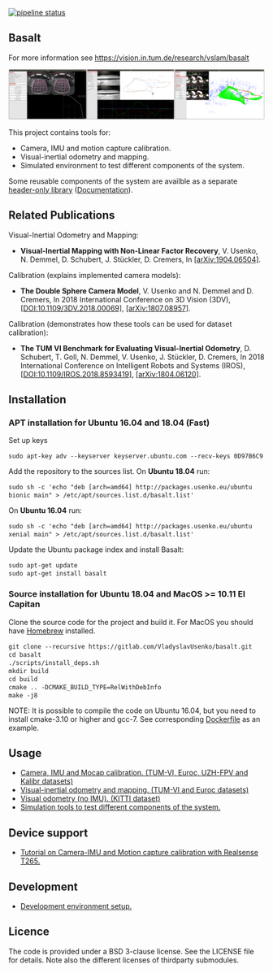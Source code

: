 [![pipeline status](https://gitlab.com/VladyslavUsenko/basalt/badges/master/pipeline.svg)](https://gitlab.com/VladyslavUsenko/basalt/commits/master)

## Basalt
For more information see https://vision.in.tum.de/research/vslam/basalt

![teaser](doc/img/teaser.png)

This project contains tools for:
* Camera, IMU and motion capture calibration.
* Visual-inertial odometry and mapping.
* Simulated environment to test different components of the system.

Some reusable components of the system are availble as a separate [header-only library](https://gitlab.com/VladyslavUsenko/basalt-headers) ([Documentation](https://vladyslavusenko.gitlab.io/basalt-headers/)).

## Related Publications
Visual-Inertial Odometry and Mapping:
* **Visual-Inertial Mapping with Non-Linear Factor Recovery**, V. Usenko, N. Demmel, D. Schubert, J. Stückler, D. Cremers, In [[arXiv:1904.06504]](https://arxiv.org/abs/1904.06504).

Calibration (explains implemented camera models):
* **The Double Sphere Camera Model**, V. Usenko and N. Demmel and D. Cremers, In 2018 International Conference on 3D Vision (3DV), [[DOI:10.1109/3DV.2018.00069]](https://doi.org/10.1109/3DV.2018.00069), [[arXiv:1807.08957]](https://arxiv.org/abs/1807.08957).

Calibration (demonstrates how these tools can be used for dataset calibration):
* **The TUM VI Benchmark for Evaluating Visual-Inertial Odometry**, D. Schubert, T. Goll,  N. Demmel, V. Usenko, J. Stückler, D. Cremers, In 2018 International Conference on Intelligent Robots and Systems (IROS), [[DOI:10.1109/IROS.2018.8593419]](https://doi.org/10.1109/IROS.2018.8593419), [[arXiv:1804.06120]](https://arxiv.org/abs/1804.06120).


## Installation
### APT installation for Ubuntu 16.04 and 18.04 (Fast)
Set up keys
```
sudo apt-key adv --keyserver keyserver.ubuntu.com --recv-keys 0D97B6C9
```
Add the repository to the sources list. On **Ubuntu 18.04** run:
```
sudo sh -c 'echo "deb [arch=amd64] http://packages.usenko.eu/ubuntu bionic main" > /etc/apt/sources.list.d/basalt.list'
```
On **Ubuntu 16.04** run:
```
sudo sh -c 'echo "deb [arch=amd64] http://packages.usenko.eu/ubuntu xenial main" > /etc/apt/sources.list.d/basalt.list'
```
Update the Ubuntu package index and install Basalt:
```
sudo apt-get update
sudo apt-get install basalt
```
### Source installation for Ubuntu 18.04 and MacOS >= 10.11 El Capitan
Clone the source code for the project and build it. For MacOS you should have [Homebrew](https://brew.sh/) installed.
```
git clone --recursive https://gitlab.com/VladyslavUsenko/basalt.git
cd basalt
./scripts/install_deps.sh
mkdir build
cd build
cmake .. -DCMAKE_BUILD_TYPE=RelWithDebInfo
make -j8
```
NOTE: It is possible to compile the code on Ubuntu 16.04, but you need to install cmake-3.10 or higher and gcc-7. See corresponding [Dockerfile](docker/b_image_xenial/Dockerfile) as an example.

## Usage
* [Camera, IMU and Mocap calibration. (TUM-VI, Euroc, UZH-FPV and Kalibr datasets)](doc/Calibration.md)
* [Visual-inertial odometry and mapping. (TUM-VI and Euroc datasets)](doc/VioMapping.md)
* [Visual odometry (no IMU). (KITTI dataset)](doc/Vo.md)
* [Simulation tools to test different components of the system.](doc/Simulation.md)

## Device support
* [Tutorial on Camera-IMU and Motion capture calibration with Realsense T265.](doc/Realsense.md)

## Development
* [Development environment setup.](doc/DevSetup.md)

## Licence
The code is provided under a BSD 3-clause license. See the LICENSE file for details.
Note also the different licenses of thirdparty submodules.
